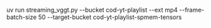 uv run streaming_vggt.py --bucket cod-yt-playlist --ext mp4 --frame-batch-size 50 --target-bucket cod-yt-playlist-spmem-tensors